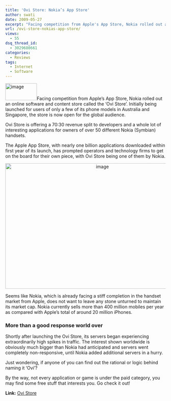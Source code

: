 ```yaml
---
title: 'Ovi Store: Nokia’s App Store'
author: swati
date: 2009-05-27
excerpt: "Facing competition from Apple's App Store, Nokia rolled out an online software and content store called the 'Ovi Store'. Initially being launched for users of only a few of its phone models in Australia and Singapore, the store is now open for the global audience."
url: /ovi-store-nokias-app-store/
views:
  - 55
dsq_thread_id:
  - 3029680661
categories:
  - Reviews
tags:
  - Internet
  - Software
---
```

<img class="alignright size-full wp-image-9421" src="http://cdn.devilsworkshop.org/files/2009/05/image8.jpg" alt="image" width="99" height="53" />Facing competition from Apple&#8217;s App Store, Nokia rolled out an online software and content store called the &#8216;Ovi Store&#8217;. Initially being launched for users of only a few of its phone models in Australia and Singapore, the store is now open for the global audience.

Ovi Store is offering a 70:30 revenue split to developers and a whole lot of interesting applications for owners of over 50 different Nokia (Symbian) handsets.

The Apple App Store, with nearly one billion applications downloaded within first year of its launch, has prompted operators and technology firms to get on the board for their own piece, with Ovi Store being one of them by Nokia.

<p style="text-align: center">
  <img class="aligncenter" style="border: 0pt none" src="http://cdn.devilsworkshop.org/files/2009/05/image31.png" border="0" alt="image" width="594" height="394" />
</p>

Seems like Nokia, which is already facing a stiff completion in the handset market from Apple, does not want to leave any stone unturned to maintain its market cap. Nokia currently sells more than 400 million mobiles per year as compared with Apple&#8217;s total of around 20 million iPhones.

### More than a good response world over

Shortly after launching the Ovi Store, its servers began experiencing extraordinarily high spikes in traffic. The interest shown worldwide is obviously much bigger than Nokia had anticipated and servers went completely non-responsive, until Nokia added additional servers in a hurry.

Just wondering, if anyone of you can find out the rational or logic behind naming it ‘Ovi’?

By the way, not every application or game is under the paid category, you may find some free stuff that interests you. Go check it out!

**Link:** <a href="https://store.ovi.com/" onclick="_gaq.push(['_trackEvent', 'outbound-article', 'https://store.ovi.com/', 'Ovi Store']);" >Ovi Store</a>
